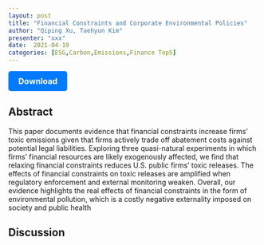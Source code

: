 ```yaml
---
layout: post
title: "Financial Constraints and Corporate Environmental Policies"
author: "Qiping Xu, Taehyun Kim"
presenter: "xxx"
date:  2021-04-19
categories: [ESG,Carbon,Emissions,Finance Top5]
---
```



<p>
  <a href="https://deliverypdf.ssrn.com/delivery.php?ID=530112070066074003093005068102078022009056033020093009075022091091005077125006123023004010006016122030040068025100007114123107056014025055017120083076078016077123001017015016101065004019087120089008091121109104006098072113118095024116124065091126026071&EXT=pdf&INDEX=TRUE" class="button">
    Download
  </a>
</p>

<style>
  .button {
    display: inline-block;
    padding: 10px 20px;
    background-color: #007bff;
    color: #fff;
    text-decoration: none;
    border-radius: 5px;
    font-size: 16px;
    font-weight: bold;
  }
</style>

## Abstract
This paper documents evidence that financial constraints increase firms’ toxic emissions given that firms actively trade off abatement costs against potential legal liabilities. Exploring three quasi-natural experiments in which firms’ financial resources are likely exogenously affected, we find that relaxing financial constraints reduces U.S. public firms’ toxic releases. The effects of financial constraints on toxic releases are amplified when regulatory enforcement and external monitoring weaken. Overall, our evidence highlights the real effects of financial constraints in the form of environmental pollution, which is a costly negative externality imposed on society and public health


## Discussion
